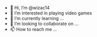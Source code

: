 - 👋 Hi, I’m @wizac14
- 👀 I’m interested in playing video games
- 🌱 I’m currently learning ...
- 💞️ I’m looking to collaborate on ...
- 📫 How to reach me ...

<!---
wizac14/wizac14 is a ✨ special ✨ repository because its `README.md` (this file) appears on your GitHub profile.
You can click the Preview link to take a look at your changes.
--->
